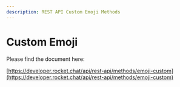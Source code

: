 ```yaml
---
description: REST API Custom Emoji Methods
---
```


# Custom Emoji

Please find the document here: 

[https://developer.rocket.chat/api/rest-api/methods/emoji-custom](https://developer.rocket.chat/api/rest-api/methods/emoji-custom)

